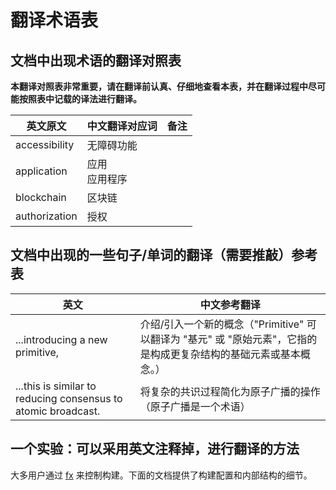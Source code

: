 # 翻译术语表

## 文档中出现术语的翻译对照表

**本翻译对照表非常重要，请在翻译前认真、仔细地查看本表，并在翻译过程中尽可能按照表中记载的译法进行翻译。**



| 英文原文      | 中文翻译对应词     | 备注 |
| ------------- | ------------------ | ---- |
| accessibility | 无障碍功能         |      |
| application   | 应用 <br> 应用程序 |      |
| blockchain    | 区块链             |      |
| authorization | 授权               |      |

## 文档中出现的一些句子/单词的翻译（需要推敲）参考表

| 英文                                                         | 中文参考翻译                                                 |
| ------------------------------------------------------------ | ------------------------------------------------------------ |
| ...introducing a new primitive,                              | 介绍/引入一个新的概念（"Primitive" 可以翻译为 "基元" 或 "原始元素"，它指的是构成更复杂结构的基础元素或基本概念。） |
| ...this is similar to reducing consensus to atomic broadcast. | 将复杂的共识过程简化为原子广播的操作（原子广播是一个术语）   |


## 一个实验：可以采用英文注释掉，进行翻译的方法

<!-- 
Most users control the build through [fx](/development/build/fx.md).
The following documents provide details of build configuration and internal
structure.
-->
大多用户通过 [fx](/development/build/fx.md) 来控制构建。下面的文档提供了构建配置和内部结构的细节。